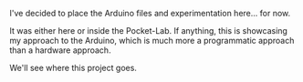 I've decided to place the Arduino files and experimentation here... for now.

It was either here or inside the Pocket-Lab.
If anything, this is showcasing my approach to the Arduino, which is much
more a programmatic approach than a hardware approach.

We'll see where this project goes.
